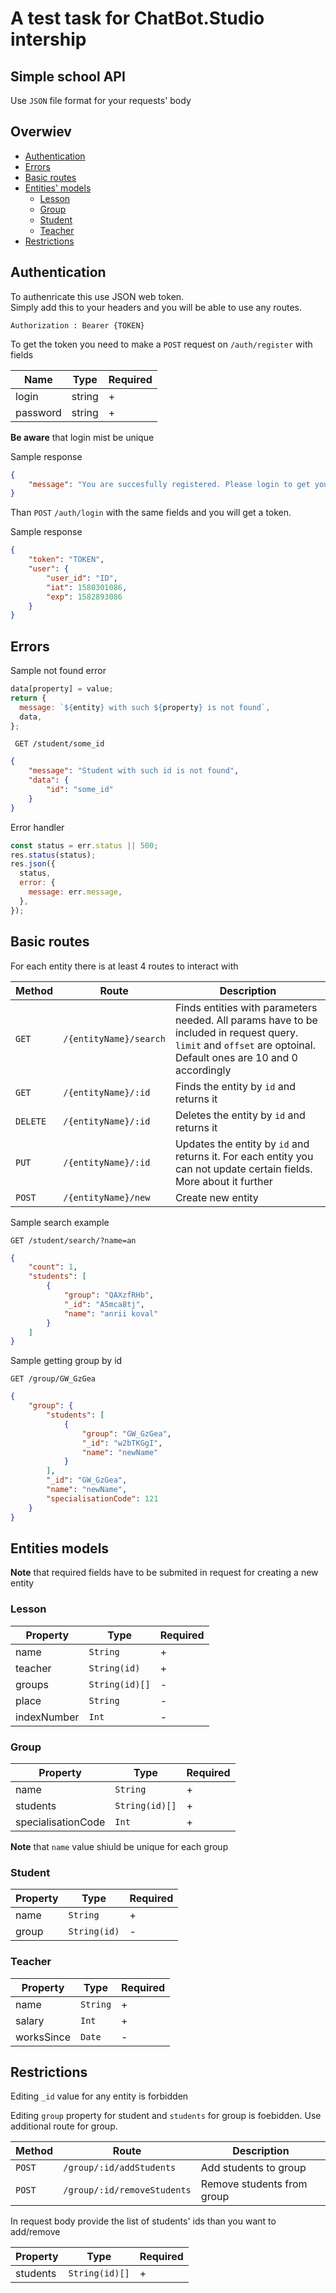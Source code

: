 # A test task for ChatBot.Studio intership
## Simple school API

Use ```JSON``` file format for your requests' body

## Overwiev 
 - [Authentication](#authentication)
 - [Errors](#errors)
 - [Basic routes](#basic-routes)
 - [Entities' models](#entities-models)
    - [Lesson](#lesson)
    - [Group](#group)
    - [Student](#student)
    - [Teacher](#teacher)
 - [Restrictions](#restrictions)

## Authentication 
To authenricate this use JSON web token.   
Simply add this to your headers and you will be able to use any routes.

```Authorization : Bearer {TOKEN}```

To get the token you need to make a ```POST``` request on ```/auth/register``` with fields

| __Name__ | __Type__ | __Required__ |
| --- | --- | --- |
| login | string | + |
| password | string | + |

__Be aware__ that login mist be unique

Sample response 
```json
{
    "message": "You are succesfully registered. Please login to get your JWT"
}
```

Than ```POST``` ```/auth/login``` with the same fields and you will get a token.

Sample response 
```json
{
    "token": "TOKEN",
    "user": {
        "user_id": "ID",
        "iat": 1580301086,
        "exp": 1582893086
    }
}
```

## Errors

Sample not found error

```javascript
data[property] = value;
return {
  message: `${entity} with such ${property} is not found`,
  data,
};
```

``` GET /student/some_id```

```json
{
    "message": "Student with such id is not found",
    "data": {
        "id": "some_id"
    }
}
```

Error handler

```javascript
const status = err.status || 500;
res.status(status);
res.json({
  status,
  error: {
    message: err.message,
  },
});
```


## Basic routes

For each entity there is at least 4 routes to interact with

| __Method__ | __Route__ | __Description__ |
| --- | --- | --- |
| ```GET``` | ```/{entityName}/search``` | Finds entities with parameters needed. All params have to be included in request query. ```limit``` and ```offset``` are optoinal. Default ones are 10 and 0 accordingly |  
| ```GET``` | ```/{entityName}/:id``` | Finds the entity by ```id``` and returns it|
| ```DELETE``` | ```/{entityName}/:id``` | Deletes the entity by ```id``` and returns it |
| ```PUT``` | ```/{entityName}/:id``` | Updates the entity by ```id``` and returns it. For each entity you can not update certain fields. More about it further |
| ```POST``` | ```/{entityName}/new``` | Create new entity |

Sample search example

```GET /student/search/?name=an```

```json
{
    "count": 1,
    "students": [
        {
            "group": "QAXzfRHb",
            "_id": "A5mca8tj",
            "name": "anrii koval"
        }
    ]
}
```

Sample getting group by id

```GET /group/GW_GzGea```

```json
{
    "group": {
        "students": [
            {
                "group": "GW_GzGea",
                "_id": "w2bTKGgI",
                "name": "newName"
            }
        ],
        "_id": "GW_GzGea",
        "name": "newName",
        "specialisationCode": 121
    }
}
```

## Entities models

__Note__ that required fields have to be submited in request for creating a new entity

### Lesson

| __Property__ | __Type__ | __Required__ |
| --- | --- | --- |
| name | ```String``` | + |
| teacher | ```String(id)``` |+|
| groups | ```String(id)[]``` | - |
| place | ```String``` | - |
| indexNumber | ```Int``` | - |

### Group

| __Property__ | __Type__ | __Required__ |
| --- | --- | --- |
| name | ```String``` | + |
| students |```String(id)[]``` | + |
| specialisationCode | ```Int``` | + |

__Note__ that ```name``` value shiuld be unique for each group

### Student

| __Property__ | __Type__ | __Required__ |
| --- | --- | --- |
| name | ```String``` | + |
| group |```String(id)``` | - |

### Teacher

| __Property__ | __Type__ | __Required__ |
| --- | --- | --- |
| name | ```String``` | + |
| salary |```Int``` | + |
| worksSince |```Date``` | - |


## Restrictions

Editing ```_id``` value for any entity is forbidden

Editing ```group``` property for student and ```students``` for group is foebidden. Use additional route for group. 

| __Method__ | __Route__ | __Description__ |
| --- | --- | --- |
| ```POST``` | ```/group/:id/addStudents``` | Add students to group |
| ```POST``` | ```/group/:id/removeStudents``` | Remove students from group |

In request body provide the list of students' ids than you want to add/remove 

| __Property__ | __Type__ | __Required__ |
| --- | --- | --- |
| students | ```String(id)[]``` | + |


